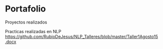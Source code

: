 # Portafolio
Proyectos realizados


Practicas realizadas en NLP
https://github.com/RubioDeJesus/NLP_Talleres/blob/master/Taller1Agosto15.docx
